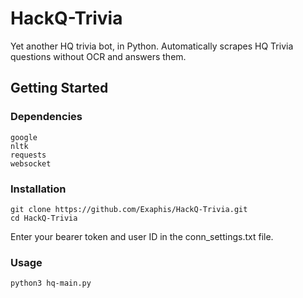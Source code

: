 # HackQ-Trivia
Yet another HQ trivia bot, in Python. Automatically scrapes HQ Trivia questions without OCR and answers them.

## Getting Started
### Dependencies
```
google
nltk
requests
websocket
```
### Installation
```
git clone https://github.com/Exaphis/HackQ-Trivia.git
cd HackQ-Trivia
```
Enter your bearer token and user ID in the conn_settings.txt file.

### Usage
```
python3 hq-main.py
```
